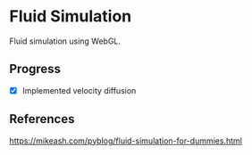 # Fluid Simulation

Fluid simulation using WebGL.

## Progress

- [x] Implemented velocity diffusion

## References

<https://mikeash.com/pyblog/fluid-simulation-for-dummies.html>

